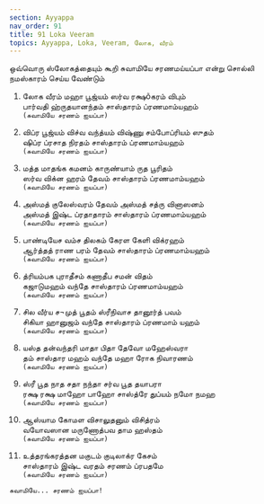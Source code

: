 ```yaml
---
section: Ayyappa
nav_order: 91
title: 91 Loka Veeram
topics: Ayyappa, Loka, Veeram, லோக, வீரம்
---
```

ஒவ்வொரு ஸ்லோகத்தையும் கூறி சுவாமியே சரணமய்யப்பா என்று சொல்லி நமஸ்காரம் செய்ய வேண்டும்

1. லோக வீரம் மஹா பூஜ்யம் ஸர்வ ரக்ஷõகரம் விபும்\
   பார்வதி ஹ்ருதயானந்தம் சாஸ்தாரம் ப்ரணமாம்யஹம்\
   `(சுவாமியே சரணம் ஐயப்பா)`

2. விப்ர பூஜ்யம் விச்வ வந்த்யம் விஷ்ணு சம்போப்ரியம் ஸுதம்\
   ஷிப்ர ப்ரசாத நிரதம் சாஸ்தாரம் ப்ரணமாம்யஹம்\
   `(சுவாமியே சரணம் ஐயப்பா)`

3. மத்த மாதங்க கமனம் காருண்யாம் ருத பூரிதம்\
   ஸர்வ விக்ன ஹரம் தேவம் சாஸ்தாரம் ப்ரணமாம்யஹம்\
   `(சுவாமியே சரணம் ஐயப்பா)`

4. அஸ்மத் குலேஸ்வரம் தேவம் அஸ்மத் சத்ரு வினாஸனம்\
   அஸ்மத் இஷ்ட ப்ரதாதாரம் சாஸ்தாரம் ப்ரணமாம்யஹம்\
   `(சுவாமியே சரணம் ஐயப்பா)`

5. பாண்டியேச வம்ச திலகம் கேரள கேளி விக்ரஹம்\
   ஆர்த்தத் ராண பரம் தேவம் சாஸ்தாரம் ப்ரணமாம்யஹம்\
   `(சுவாமியே சரணம் ஐயப்பா)`

6. த்ரியம்பக புராதீசம் கணாதீப சமன் விதம்\
   கஜாடுமஹம் வந்தே சாஸ்தாரம் ப்ரணமாம்யஹம்\
   `(சுவாமியே சரணம் ஐயப்பா)`

7. சில வீர்ய ச¬முத் பூதம் ஸ்ரீநிவாச தானூர்த் பவம்\
   சிகியா ஹானுஜம் வந்தே சாஸ்தாரம் ப்ரணமாம் யஹம்\
   `(சுவாமியே சரணம் ஐயப்பா)`

8. யஸ்த தன்வந்தரி மாதா பிதா தேவோ மஹேஸ்வரா\
   தம் சாஸ்தார மஹம் வந்தே மஹா ரோக நிவாரணம்\
   `(சுவாமியே சரணம் ஐயப்பா)`

9. ஸ்ரீ பூத நாத சதா நந்தா சர்வ பூத தயாபரா\
   ரக்ஷ ரக்ஷ மாஹோ பாஹோ சாஸ்த்ரே துப்யம் நமோ நமஹ\
   `(சுவாமியே சரணம் ஐயப்பா)`

10. ஆஸ்யாம கோமள விசாலுதனும் விசித்ரம்\
    வயோவஸான மருணோத்பவ தாம ஹஸ்தம்\
    `(சுவாமியே சரணம் ஐயப்பா)`

11. உத்தரங்கரத்தன மகுடம் குடிலாக்ர கேசம்\
    சாஸ்தாரம் இஷ்ட வரதம் சரணம் ப்ரபதமே\
    `(சுவாமியே சரணம் ஐயப்பா)`

`சுவாமியே... சரணம் ஐயப்பா!`